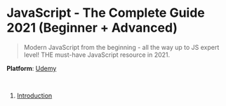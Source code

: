 # JavaScript - The Complete Guide 2021 (Beginner + Advanced)
> Modern JavaScript from the beginning - all the way up to JS expert level! THE must-have JavaScript resource in 2021.

**Platform**: [Udemy](https://www.udemy.com/course/javascript-the-complete-guide-2020-beginner-advanced/)

<br/>

1. [Introduction]()
